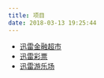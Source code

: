 ```yaml
---
title: 项目
date: 2018-03-13 19:25:44
---
```


+ [迅雷金融超市](http://jinrong.xunlei.com/wap/vip/)
+ [迅雷彩票](http://caipiao.xunlei.com/h5/dist/#/)
+ [迅雷游乐场](http://game.vip.xunlei.com/#/index)
